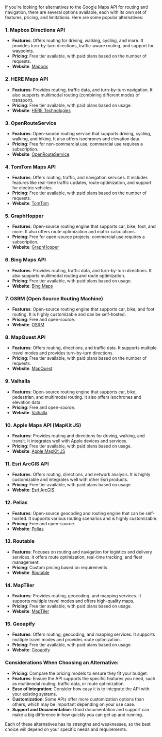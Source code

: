 If you're looking for alternatives to the Google Maps API for routing and navigation, there are several options available, each with its own set of features, pricing, and limitations. Here are some popular alternatives:

### 1. **Mapbox Directions API**
   - **Features**: Offers routing for driving, walking, cycling, and more. It provides turn-by-turn directions, traffic-aware routing, and support for waypoints.
   - **Pricing**: Free tier available, with paid plans based on the number of requests.
   - **Website**: [Mapbox](https://www.mapbox.com/)

### 2. **HERE Maps API**
   - **Features**: Provides routing, traffic data, and turn-by-turn navigation. It also supports multimodal routing (combining different modes of transport).
   - **Pricing**: Free tier available, with paid plans based on usage.
   - **Website**: [HERE Technologies](https://www.here.com/)

### 3. **OpenRouteService**
   - **Features**: Open-source routing service that supports driving, cycling, walking, and hiking. It also offers isochrones and elevation data.
   - **Pricing**: Free for non-commercial use; commercial use requires a subscription.
   - **Website**: [OpenRouteService](https://openrouteservice.org/)

### 4. **TomTom Maps API**
   - **Features**: Offers routing, traffic, and navigation services. It includes features like real-time traffic updates, route optimization, and support for electric vehicles.
   - **Pricing**: Free tier available, with paid plans based on the number of requests.
   - **Website**: [TomTom](https://www.tomtom.com/)

### 5. **GraphHopper**
   - **Features**: Open-source routing engine that supports car, bike, foot, and more. It also offers route optimization and matrix calculations.
   - **Pricing**: Free for open-source projects; commercial use requires a subscription.
   - **Website**: [GraphHopper](https://www.graphhopper.com/)

### 6. **Bing Maps API**
   - **Features**: Provides routing, traffic data, and turn-by-turn directions. It also supports multimodal routing and route optimization.
   - **Pricing**: Free tier available, with paid plans based on usage.
   - **Website**: [Bing Maps](https://www.bing.com/maps)

### 7. **OSRM (Open Source Routing Machine)**
   - **Features**: Open-source routing engine that supports car, bike, and foot routing. It is highly customizable and can be self-hosted.
   - **Pricing**: Free and open-source.
   - **Website**: [OSRM](http://project-osrm.org/)

### 8. **MapQuest API**
   - **Features**: Offers routing, directions, and traffic data. It supports multiple travel modes and provides turn-by-turn directions.
   - **Pricing**: Free tier available, with paid plans based on the number of requests.
   - **Website**: [MapQuest](https://developer.mapquest.com/)

### 9. **Valhalla**
   - **Features**: Open-source routing engine that supports car, bike, pedestrian, and multimodal routing. It also offers isochrones and elevation data.
   - **Pricing**: Free and open-source.
   - **Website**: [Valhalla](https://github.com/valhalla/valhalla)

### 10. **Apple Maps API (MapKit JS)**
   - **Features**: Provides routing and directions for driving, walking, and transit. It integrates well with Apple devices and services.
   - **Pricing**: Free tier available, with paid plans based on usage.
   - **Website**: [Apple MapKit JS](https://developer.apple.com/maps/)

### 11. **Esri ArcGIS API**
   - **Features**: Offers routing, directions, and network analysis. It is highly customizable and integrates well with other Esri products.
   - **Pricing**: Free tier available, with paid plans based on usage.
   - **Website**: [Esri ArcGIS](https://www.esri.com/)

### 12. **Pelias**
   - **Features**: Open-source geocoding and routing engine that can be self-hosted. It supports various routing scenarios and is highly customizable.
   - **Pricing**: Free and open-source.
   - **Website**: [Pelias](https://pelias.io/)

### 13. **Routable**
   - **Features**: Focuses on routing and navigation for logistics and delivery services. It offers route optimization, real-time tracking, and fleet management.
   - **Pricing**: Custom pricing based on requirements.
   - **Website**: [Routable](https://routable.com/)

### 14. **MapTiler**
   - **Features**: Provides routing, geocoding, and mapping services. It supports multiple travel modes and offers high-quality maps.
   - **Pricing**: Free tier available, with paid plans based on usage.
   - **Website**: [MapTiler](https://www.maptiler.com/)

### 15. **Geoapify**
   - **Features**: Offers routing, geocoding, and mapping services. It supports multiple travel modes and provides route optimization.
   - **Pricing**: Free tier available, with paid plans based on usage.
   - **Website**: [Geoapify](https://www.geoapify.com/)

### Considerations When Choosing an Alternative:
- **Pricing**: Compare the pricing models to ensure they fit your budget.
- **Features**: Ensure the API supports the specific features you need, such as multimodal routing, traffic data, or route optimization.
- **Ease of Integration**: Consider how easy it is to integrate the API with your existing systems.
- **Customization**: Some APIs offer more customization options than others, which may be important depending on your use case.
- **Support and Documentation**: Good documentation and support can make a big difference in how quickly you can get up and running.

Each of these alternatives has its strengths and weaknesses, so the best choice will depend on your specific needs and requirements.
